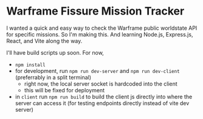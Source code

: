 # Warframe Fissure Mission Tracker

I wanted a quick and easy way to check the Warframe public worldstate API for specific missions. So I'm making this. And learning Node.js, Express.js, React, and Vite along the way.

I'll have build scripts up soon. For now,

- `npm install`
- for development, run `npm run dev-server` and `npm run dev-client` (preferrably in a split terminal)
  - right now, the local server socket is hardcoded into the client
  - this will be fixed for deployment
- in `client` run `npm run build` to build the client js directly into where the server can access it (for testing endpoints directly instead of vite dev server)